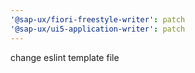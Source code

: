 ```yaml
---
'@sap-ux/fiori-freestyle-writer': patch
'@sap-ux/ui5-application-writer': patch
---
```


change eslint template file
